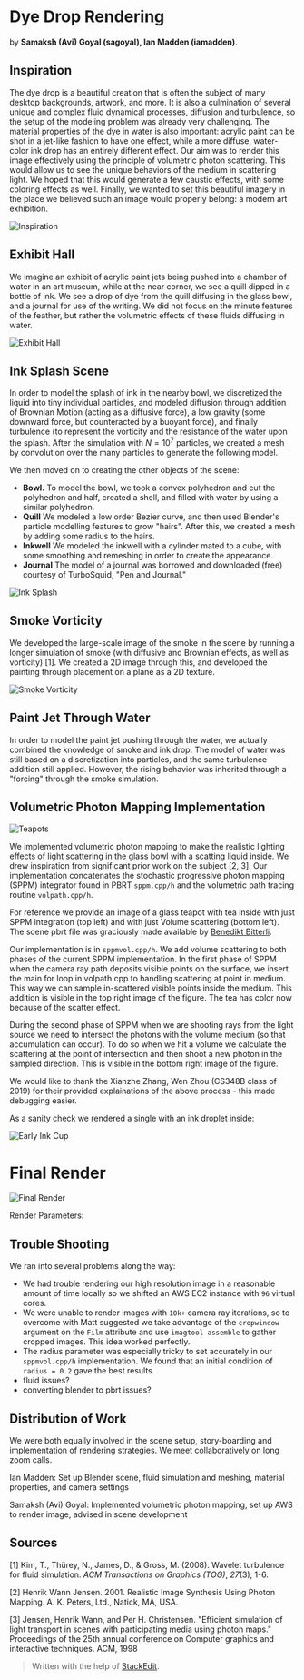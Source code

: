 

# Dye Drop Rendering

by **Samaksh (Avi) Goyal (sagoyal), Ian Madden (iamadden)**.


## Inspiration
The dye drop is a beautiful creation that is often the subject of many desktop backgrounds, artwork, and more. It is also a culmination of several unique and complex fluid dynamical processes, diffusion and turbulence, so the setup of the modeling problem was already very challenging. The material properties of the dye in water is also important: acrylic paint can be shot in a jet-like fashion to have one effect, while a more diffuse, water-color ink drop has an entirely different effect. Our aim was to render this image effectively using the principle of volumetric photon scattering. This would allow us to see the unique behaviors of the medium in scattering light. We hoped that this would generate a few caustic effects, with some coloring effects as well. Finally, we wanted to set this beautiful imagery in the place we believed such an image would properly belong: a modern art exhibition.

![Inspiration](true_inspiration.png)

## Exhibit Hall

We imagine an exhibit of acrylic paint jets being pushed into a chamber of water in an art museum, while at the near corner, we see a quill dipped in a bottle of ink. We see a drop of dye from the quill diffusing in the glass bowl, and a journal for use of the writing. We did not focus on the minute features of the feather, but rather the volumetric effects of these fluids diffusing in water.

![Exhibit Hall](exhibit_hall.png)

## Ink Splash Scene
In order to model the splash of ink in the nearby bowl, we discretized the liquid into tiny individual particles, and modeled diffusion through addition of Brownian Motion (acting as a diffusive force), a low gravity (some downward force, but counteracted by a buoyant force), and finally turbulence (to represent the vorticity and the resistance of the water upon the splash. After the simulation with $N = 10^7$ particles, we created a mesh by convolution over the many particles to generate the following model.

We then moved on to creating the other objects of the scene:

 - **Bowl.** To model the bowl, we took a convex polyhedron and cut the polyhedron and half, created a shell, and filled with water by using a similar polyhedron.
 - **Quill** We modeled a low order Bezier curve, and then used Blender's particle modelling features to grow "hairs". After this, we created a mesh by adding some radius to the hairs.
 -  **Inkwell** We modeled the inkwell with a cylinder mated to a cube, with some smoothing and remeshing in order to create the appearance.
 - **Journal** The model of a journal was borrowed and downloaded (free) courtesy of TurboSquid, "Pen and Journal."

![Ink Splash](ink_splash.png)

## Smoke Vorticity
We developed the large-scale image of the smoke in the scene by running a longer simulation of smoke (with diffusive and Brownian effects, as well as vorticity) [1]. We created a 2D image through this, and developed the painting through placement on a plane as a 2D texture.


![Smoke Vorticity](smoke_voriticy.png)

## Paint Jet Through Water
In order to model the paint jet pushing through the water, we actually combined the knowledge of smoke and ink drop. The model of water was still based on a discretization into particles, and the same turbulence addition still applied. However, the rising behavior was inherited through a "forcing" through the smoke simulation.

## Volumetric Photon Mapping Implementation


![Teapots](teapot4by4.png)


We implemented volumetric photon mapping to make the realistic lighting effects of light scattering in the glass bowl with a scatting liquid inside. We drew inspiration from significant prior work on the subject [2, 3]. Our implementation concatenates the stochastic progressive photon mapping (SPPM) integrator found in PBRT `sppm.cpp/h` and the volumetric path tracing routine `volpath.cpp/h`. 


For reference we provide an image of a glass teapot with tea inside with just SPPM integration (top left) and with just Volume scattering (bottom left). The scene pbrt file was graciously made available by [Benedikt Bitterli](https://benedikt-bitterli.me/resources/).

Our implementation is in `sppmvol.cpp/h`. We add volume scattering to both phases of the current SPPM implementation. In the first phase of SPPM when the camera ray path deposits visible points on the surface, we insert the main for loop in volpath.cpp to handling scattering at point in medium. This way we can sample in-scattered visible points inside the medium. This addition is visible in the top right image of the figure. The tea has color now because of the scatter effect.

During the second phase of SPPM when we are shooting rays from the light source we need to intersect the photons with the volume medium (so that accumulation can occur). To do so when we hit a volume we calculate the scattering at the point of intersection and then shoot a new photon in the sampled direction. This is visible in the bottom right image of the figure.

We would like to thank the Xianzhe Zhang, Wen Zhou (CS348B class of 2019) for their provided explainations of the above process - this made debugging easier.

As a sanity check we rendered a single with an ink droplet inside:

![Early Ink Cup](early_ink_cup.png)


# Final Render
![Final Render](maybe_submit.png)


Render Parameters:

## Trouble Shooting
We ran into several problems along the way:

- We had trouble rendering our high resolution image in a reasonable amount of time locally so we shifted an AWS EC2 instance with `96` virtual cores.
-  We were unable to render images with `10k+` camera ray iterations, so to overcome with Matt suggested we take advantage of the `cropwindow` argument on the `Film` attribute and use `imagtool assemble` to gather cropped images. This idea worked perfectly.
- The radius parameter was especially tricky to set accurately in our `sppmvol.cpp/h` implementation. We found that an initial condition of `radius = 0.2` gave the best results.
- fluid issues?
- converting blender to pbrt issues?


## Distribution of Work

We were both equally involved in the scene setup, story-boarding and implementation of rendering strategies. We meet collaboratively on long zoom calls.

Ian Madden: Set up Blender scene, fluid simulation and meshing, material properties, and camera settings

Samaksh (Avi) Goyal: Implemented volumetric photon mapping, set up AWS to render image, advised in scene development


## Sources
[1] Kim, T., Thürey, N., James, D., & Gross, M. (2008). Wavelet turbulence for fluid simulation. _ACM Transactions on Graphics (TOG)_, _27_(3), 1-6.

[2] Henrik Wann Jensen. 2001. Realistic Image Synthesis Using Photon Mapping. A. K. Peters, Ltd., Natick, MA,
USA.

[3] Jensen, Henrik Wann, and Per H. Christensen. "Efficient simulation of light transport in scenes with
participating media using photon maps." Proceedings of the 25th annual conference on Computer graphics
and interactive techniques. ACM, 1998


> Written with the help of [StackEdit](https://stackedit.io/).
